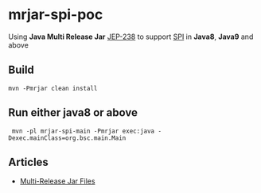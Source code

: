 # mrjar-spi-poc

Using **Java Multi Release Jar** [JEP-238](http://openjdk.java.net/jeps/238) to support [SPI](https://docs.oracle.com/javase/tutorial/sound/SPI-intro.html) in **Java8**, **Java9** and above

## Build

```
mvn -Pmrjar clean install
```

## Run either java8 or above

```
 mvn -pl mrjar-spi-main -Pmrjar exec:java -Dexec.mainClass=org.bsc.main.Main

```

## Articles

* [Multi-Release Jar Files](https://www.baeldung.com/java-multi-release-jar)
